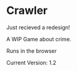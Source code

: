 # Crawler

Just recieved a redesign!

A WIP Game about crime. 

Runs in the browser

Current Version: 1.2